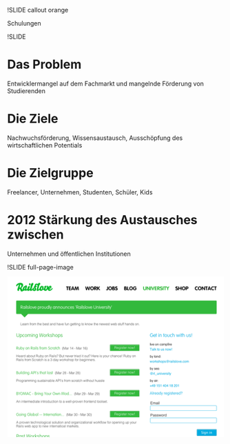 !SLIDE callout orange

Schulungen

!SLIDE

# Das Problem

Entwicklermangel auf dem Fachmarkt und mangelnde Förderung von Studierenden
  
# Die Ziele
  
Nachwuchsförderung, Wissensaustausch, Ausschöpfung des wirtschaftlichen Potentials

# Die Zielgruppe

Freelancer, Unternehmen, Studenten, Schüler, Kids

# 2012 Stärkung des Austausches zwischen

Unternehmen und öffentlichen Institutionen

!SLIDE full-page-image

![Railslove University - Startseite mit zukünftigen Kursen](university.png)